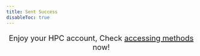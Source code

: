 ```yaml
---
title: Sent Success
disableToc: true
---
```


<div style="font-size: 24px; text-align:center">
  <span style="color: DodgerBlue;">
  <i class="fas fa-check-circle fa-10x"></i>
  </span>
</div>

<p align="center" style="font-size:20px">
  Enjoy your HPC account,
  Check <a href="https://hpc-nuist-ap.github.io/account/accessing/">accessing methods</a> now!
</p>

